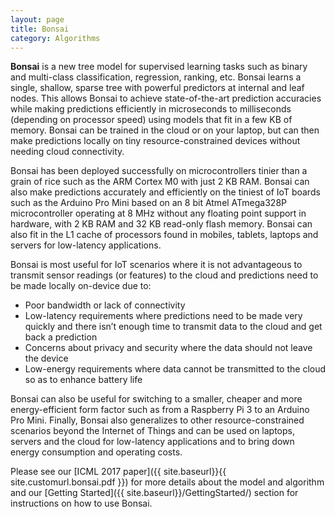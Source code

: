 ```yaml
---
layout: page
title: Bonsai
category: Algorithms
---
```


<b>Bonsai</b> is a new tree model for supervised learning tasks such as binary and multi-class classification, regression, ranking, etc. Bonsai learns a single, shallow, sparse tree with powerful predictors at internal and leaf nodes. This allows Bonsai to achieve state-of-the-art prediction accuracies while making predictions efficiently in microseconds to milliseconds (depending on processor speed) using models that fit in a few KB of memory. Bonsai can be trained in the cloud or on your laptop, but can then make predictions locally on tiny resource-constrained devices without needing cloud connectivity. 

Bonsai has been deployed successfully on microcontrollers tinier than a grain of rice such as the ARM Cortex M0 with just 2 KB RAM. Bonsai can also make predictions accurately and efficiently on the tiniest of IoT boards such as the Arduino Pro Mini based on an 8 bit Atmel ATmega328P microcontroller operating at 8 MHz without any floating point support in hardware, with 2 KB RAM and 32 KB read-only flash memory. Bonsai can also fit in the L1 cache of processors found in mobiles, tablets, laptops and servers for low-latency applications.

Bonsai is most useful for IoT scenarios where it is not advantageous to transmit sensor readings (or features) to the cloud and predictions need to be made locally on-device due to:

  - Poor bandwidth or lack of connectivity
  - Low-latency requirements where predictions need to be made very quickly and there isn’t enough time to transmit data to the cloud and get back a prediction
  - Concerns about privacy and security where the data should not leave the device
  - Low-energy requirements where data cannot be transmitted to the cloud so as to enhance battery life

Bonsai can also be useful for switching to a smaller, cheaper and more energy-efficient form factor such as from a Raspberry Pi 3 to an Arduino Pro Mini. Finally, Bonsai also generalizes to other resource-constrained scenarios beyond the Internet of Things and can be used on laptops, servers and the cloud for low-latency applications and to bring down energy consumption and operating costs.

Please see our [ICML 2017 paper]({{ site.baseurl}}{{ site.customurl.bonsai.pdf }}) for more details about the model and algorithm and our [Getting Started]({{ site.baseurl}}/GettingStarted/) section for instructions on how to use Bonsai.

